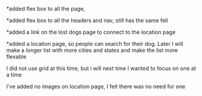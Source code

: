 *added flex box to all the page, 

*added flex box to all the headers and nav, still has the same fell

*added a link on the lost dogs page to connect to the location page

*added a location page, so people can search for their dog. Later I will make a longer list with more cities and states and make the list more flexable

I did not use grid at this time, but i will next time I wanted to focus on one at a time

I've added no images on location page, I felt there was no need for one



